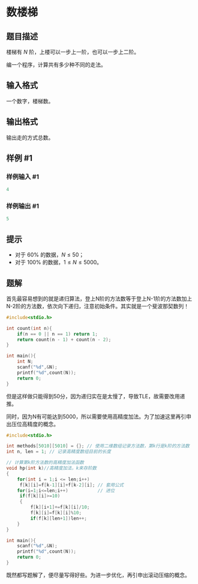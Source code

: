 # 数楼梯

## 题目描述

楼梯有 $N$ 阶，上楼可以一步上一阶，也可以一步上二阶。

编一个程序，计算共有多少种不同的走法。

## 输入格式

一个数字，楼梯数。

## 输出格式

输出走的方式总数。

## 样例 #1

### 样例输入 #1

```c
4
```

### 样例输出 #1

```c
5
```

## 提示

- 对于 $60\%$ 的数据，$N \leq 50$；
- 对于 $100\%$ 的数据，$1 \le N \leq 5000$。

## 题解

首先最容易想到的就是递归算法，登上N阶的方法数等于登上N-1阶的方法数加上N-2阶的方法数，依次向下递归，注意初始条件。其实就是一个斐波那契数列！

```c
#include<stdio.h>

int count(int n){
    if(n == 0 || n == 1) return 1;
    return count(n - 1) + count(n - 2);
}

int main(){
    int N;
    scanf("%d",&N);
    printf("%d",count(N));
    return 0;
}
```

但是这样做只能得到50分，因为递归实在是太慢了，导致TLE，故需要改用递推。

同时，因为N有可能达到5000，所以需要使用高精度加法。为了加速这里再引申出压位高精度的概念。

```c
#include<stdio.h>

int methods[5010][5010] = {}; // 使用二维数组记录方法数，第k行是k阶的方法数
int n, len = 1; // 记录高精度数组目前的长度

// 计算第k阶方法数的高精度加法函数
void hp(int k)//高精度加法，k来存阶数 
{
    for(int i = 1;i <= len;i++)
     f[k][i]=f[k-1][i]+f[k-2][i]; // 套用公式 
    for(i=1;i<=len;i++)           // 进位 
     if(f[k][i]>=10)
     {
         f[k][i+1]+=f[k][i]/10;
         f[k][i]=f[k][i]%10;
         if(f[k][len+1])len++;
    }
}

int main(){
    scanf("%d",&N);
    printf("%d",count(N));
    return 0;
}
```

既然都写题解了，便尽量写得好些。为进一步优化，再引申出滚动压缩的概念。
